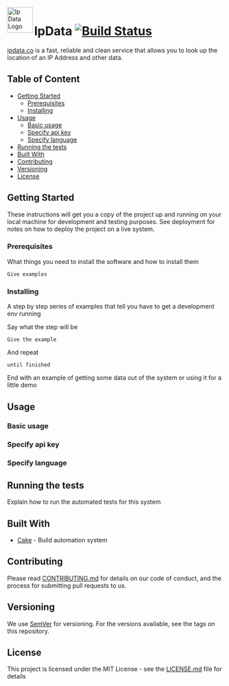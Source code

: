 <a href="https://ipdata.co/">
    <img src="https://image.ibb.co/iDQdUS/ipdatalogo.png" alt="Ip Data Logo" title="IpData" align="left" height="60" />
</a>

# IpData [![Build Status][AzureStatus]](https://dev.azure.com/alexkhildev/IpData/_build/latest?definitionId=3?branchName=master)

[ipdata.co](https://ipdata.co/) is a fast, reliable and clean service that allows you to look up the location of an IP Address and other data.

## Table of Content

- [Getting Started](#getting-started)
  - [Prerequisites](#prerequisites)
  - [Installing](#installing)
- [Usage](#usage)
  - [Basic usage](#basic-usage)
  - [Specify api key](#specify-api-key)
  - [Specify language](#specify-language)
- [Running the tests](#running-the-tests)
- [Built With](#built-with)
- [Contributing](#contributing)
- [Versioning](#versioning)
- [License](#license)

## Getting Started

These instructions will get you a copy of the project up and running on your local machine for development and testing purposes. See deployment for notes on how to deploy the project on a live system.

### Prerequisites

What things you need to install the software and how to install them

```
Give examples
```

### Installing

A step by step series of examples that tell you have to get a development env running

Say what the step will be

```
Give the example
```

And repeat

```
until finished
```

End with an example of getting some data out of the system or using it for a little demo

## Usage


### Basic usage


### Specify api key


### Specify language


## Running the tests

Explain how to run the automated tests for this system


## Built With

* [Cake](https://cakebuild.net/) - Build automation system

## Contributing

Please read [CONTRIBUTING.md][CONTRIBUTING] for details on our code of conduct, and the process for submitting pull requests to us.

## Versioning

We use [SemVer] for versioning. For the versions available, see the tags on this repository. 

## License

This project is licensed under the MIT License - see the [LICENSE.md][LICENSE] file for details


[AzureStatus]: https://dev.azure.com/alexkhildev/IpData/_apis/build/status/gated?branchName=master
[IpDataLogo]: https://image.ibb.co/iDQdUS/ipdatalogo.png
[SemVer]: http://semver.org/
[CONTRIBUTING]: https://github.com/alexkhil/IpData/blob/master/.github/CONTRIBUTING.md
[LICENSE]: https://github.com/alexkhil/IpData/blob/master/LICENSE